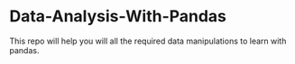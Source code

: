 # Data-Analysis-With-Pandas
This repo will help you will all the required data manipulations to learn with pandas.
